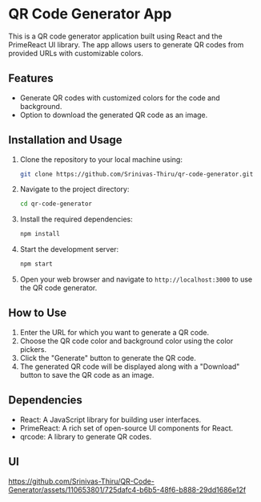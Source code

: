 
# QR Code Generator App

This is a QR code generator application built using React and the PrimeReact UI library. The app allows users to generate QR codes from provided URLs with customizable colors.

## Features

- Generate QR codes with customized colors for the code and background.
- Option to download the generated QR code as an image.

## Installation and Usage

1. Clone the repository to your local machine using:

   ```bash
   git clone https://github.com/Srinivas-Thiru/qr-code-generator.git
   ```

2. Navigate to the project directory:

   ```bash
   cd qr-code-generator
   ```

3. Install the required dependencies:

   ```bash
   npm install
   ```

4. Start the development server:

   ```bash
   npm start
   ```

5. Open your web browser and navigate to `http://localhost:3000` to use the QR code generator.

## How to Use

1. Enter the URL for which you want to generate a QR code.
2. Choose the QR code color and background color using the color pickers.
3. Click the "Generate" button to generate the QR code.
4. The generated QR code will be displayed along with a "Download" button to save the QR code as an image.

## Dependencies

- React: A JavaScript library for building user interfaces.
- PrimeReact: A rich set of open-source UI components for React.
- qrcode: A library to generate QR codes.


## UI


https://github.com/Srinivas-Thiru/QR-Code-Generator/assets/110653801/725dafc4-b6b5-48f6-b888-29dd1686e12f


